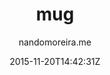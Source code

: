 ---
title: "mug"
github: https://github.com/nandomoreirame/mug
demo: http://nandomoreira.me/mug/
author: nandomoreira.me

ssg:
  - Jekyll
cms:
  - No Cms
date: 2015-11-20T14:42:31Z
github_branch: master
---